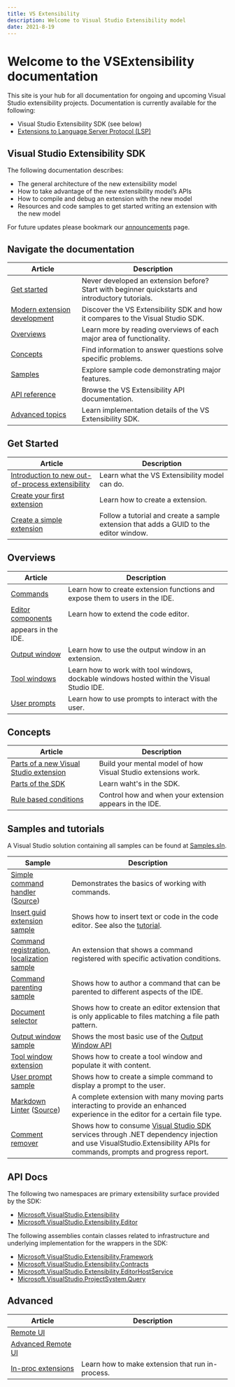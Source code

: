 ```yaml
---
title: VS Extensibility
description: Welcome to Visual Studio Extensibility model
date: 2021-8-19
---
```


# Welcome to the VSExtensibility documentation

This site is your hub for all documentation for ongoing and upcoming Visual Studio extensibility projects.  Documentation is currently available for the following:

* Visual Studio Extensibility SDK (see below)
* [Extensions to Language Server Protocol (LSP)](lsp/lsp-extensions-specifications.md) 

## Visual Studio Extensibility SDK

The following documentation describes:

* The general architecture of the new extensibility model
* How to take advantage of the new extensibility model’s APIs
* How to compile and debug an extension with the new model
* Resources and code samples to get started writing an extension with the new model

For future updates please bookmark our [announcements](announcements.md) page.

## Navigate the documentation

| Article | Description|
|-|-|
| [Get started](#get-started) | Never developed an extension before? Start with beginner quickstarts and introductory tutorials. |
| [Modern extension development](modern-extension-development.md) | Discover the VS Extensibility SDK and how it compares to the Visual Studio SDK. |
| [Overviews](#overviews) | Learn more by reading overviews of each major area of functionality. |
| [Concepts](#concepts) | Find information to answer questions solve specific problems. |
| [Samples](#samples-and-tutorials) | Explore sample code demonstrating major features. |
| [API reference](#api-docs) | Browse the VS Extensibility API documentation. |
| [Advanced topics](#advanced) | Learn implementation details of the VS Extensibility SDK. |

## Get Started

| Article | Description|
|-|-|
| [Introduction to new out-of-process extensibility](new-extensibility-model/getting-started/oop-extensibility-model-overview.md) | Learn what the VS Extensibility model can do. |
| [Create your first extension](new-extensibility-model/getting-started/create-your-first-extension.md) | Learn how to create a extension. |
| [Create a simple extension](new-extensibility-model/getting-started/tutorial-create-simple-extension.md) | Follow a tutorial and create a sample extension that adds a GUID to the editor window. |

## Overviews

| Article | Description|
|-|-|
| [Commands](new-extensibility-model/extension-guides/command/command.md) | Learn how to create extension functions and expose them to users in the IDE. |
| [Editor components](new-extensibility-model/extension-guides/editor/editor.md) | Learn how to extend the code editor. |
appears in the IDE. |
| [Output window](new-extensibility-model/extension-guides/outputWindow/outputWindow.md) | Learn how to use the output window in an extension. |
| [Tool windows](new-extensibility-model/extension-guides/toolWindow/toolWindow.md) | Learn how to work with tool windows, dockable windows hosted within the Visual Studio IDE. |
| [User prompts](new-extensibility-model/extension-guides/userPrompts/userPrompts.md)| Learn how to use prompts to interact with the user. |

## Concepts

| Article | Description|
|-|-|
| [Parts of a new Visual Studio extension](new-extensibility-model/inside-the-sdk/extension-anatomy.md) | Build your mental model of how Visual Studio extensions work. |
| [Parts of the SDK](new-extensibility-model/inside-the-sdk/inside-the-sdk.md) | Learn waht's in the SDK. |
| [Rule based conditions](new-extensibility-model/inside-the-sdk/activation-constraints.md) | Control how and when your extension appears in the IDE. |

## Samples and tutorials

A Visual Studio solution containing all samples can be found at [Samples.sln](https://github.com/microsoft/VSExtensibility/tree/main/New_Extensibility_Model/Samples/Samples.sln).

| Sample | Description|
|-|-|
| [Simple command handler](new-extensibility-model/getting-started/create-your-first-extension.md) ([Source](https://github.com/microsoft/VSExtensibility/tree/main/New_Extensibility_Model/Samples/SimpleRemoteCommandSample)) | Demonstrates the basics of working with commands. |
| [Insert guid extension sample](https://github.com/microsoft/VSExtensibility/tree/main/New_Extensibility_Model/Samples/InsertGuidExtension) | Shows how to insert text or code in the code editor. See also the [tutorial](new-extensibility-modlel/getting-started/tutorial-create-simple-extension.md). |
| [Command registration, localization sample](https://github.com/microsoft/VSExtensibility/tree/main/New_Extensibility_Model/Samples/CommandRegistrationsSample) | An extension that shows a command registered with specific activation conditions. |
| [Command parenting sample](https://github.com/microsoft/VSExtensibility/tree/main/New_Extensibility_Model/Samples/Command-Parenting-Sample) | Shows how to author a command that can be parented to different aspects of the IDE. |
| [Document selector](https://github.com/microsoft/VSExtensibility/tree/main/New_Extensibility_Model/Samples/DocumentSelectorSample) | Shows how to create an editor extension that is only applicable to files matching a file path pattern. |
| [Output window sample](https://github.com/microsoft/VSExtensibility/tree/main/New_Extensibility_Model/Samples/OutputWindowSample) | Shows the most basic use of the [Output Window API](./../../../docs/new-extensibility-model/extension-guides/outputWindow/outputWindow.md)|
| [Tool window extension](https://github.com/microsoft/VSExtensibility/tree/main/New_Extensibility_Model/Samples/ToolWindowExtension) | Shows how to create a tool window and populate it with content. |
| [User prompt sample](https://github.com/microsoft/VSExtensibility/tree/main/New_Extensibility_Model/Samples/UserPromptSample) | Shows how to create a simple command to display a prompt to the user. |
| [Markdown Linter](new-extensibility-model/extension-guides/markdown-linter-sample.md) ([Source](https://github.com/microsoft/VSExtensibility/tree/main/New_Extensibility_Model/Samples/MarkdownLinter)) | A complete extension with many moving parts interacting to provide an enhanced experience in the editor for a certain file type. |
| [Comment remover](https://github.com/microsoft/VSExtensibility/tree/main/New_Extensibility_Model/Samples/CommentRemover) | Shows how to consume [Visual Studio SDK](https://www.nuget.org/packages/Microsoft.VisualStudio.SDK) services through .NET dependency injection and use VisualStudio.Extensibility APIs for commands, prompts and progress report. |

## API Docs

The following two namespaces are primary extensibility surface provided by the SDK:

* [Microsoft.VisualStudio.Extensibility](new-extensibility-model/api/Microsoft.VisualStudio.Extensibility.md)
* [Microsoft.VisualStudio.Extensibility.Editor](new-extensibility-model/api/Microsoft.VisualStudio.Extensibility.Extensibility.editor.md)

The following assemblies contain classes related to infrastructure and underlying implementation for the wrappers in the SDK:

* [Microsoft.VisualStudio.Extensibility.Framework](new-extensibility-model/api/Microsoft.VisualStudio.Extensibility.Framework.md)
* [Microsoft.VisualStudio.Extensibility.Contracts](new-extensibility-model/api/Microsoft.VisualStudio.Extensibility.Contracts.md)
* [Microsoft.VisualStudio.Extensibility.EditorHostService](new-extensibility-model/api/Microsoft.VisualStudio.Extensibility.EditorHostService.md)
* [Microsoft.VisualStudio.ProjectSystem.Query](new-extensibility-model/api/Microsoft.VisualStudio.ProjectSystem.Query.md)

## Advanced

| Article | Description|
|-|-|
| [Remote UI](new-extensibility-model/inside-the-sdk/remote-ui.md) | |
| [Advanced Remote UI](new-extensibility-model/inside-the-sdk/advanced-remote-ui.md) | |
| [In-proc extensions](new-extensibility-model/getting-started/in-proc-extensions.md) | Learn how to make extension that run in-process. |
